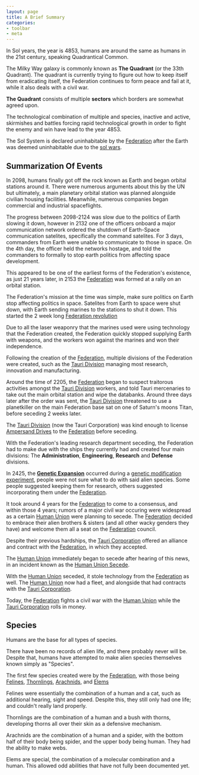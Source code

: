 ```yaml
---
layout: page
title: A Brief Summary
categories:
- toolbar
- meta
---
```


In Sol years, the year is 4853, humans are around the same as humans in the 21st century, speaking Quadrantical Common.

The Milky Way galaxy is commonly known as **The Quadrant** (or the 33th Quadrant). The quadrant is currently trying to figure out how to keep itself from eradicating itself, the Federation continues to form peace and fail at it, while it also deals with a civil war.

**The Quadrant** consists of multiple **sectors** which borders are somewhat agreed upon.

The technological combination of multiple and species, inactive and active, skirmishes and battles forcing rapid technological growth in order to fight the enemy and win have lead to the year 4853.

The Sol System is declared uninhabitable by the [Federation](factions/federation) after the Earth was deemed uninhabitable due to the [sol wars](events/wars/sol_wars).

## Summarization Of Events

In 2098, humans finally got off the rock known as Earth and began orbital stations around it. There were numerous arguments about this by the UN but ultimately, a main planetary orbital station was planned alongside civilian housing facilities. Meanwhile, numerous companies began commercial and industrial spaceflights.

The progress between 2098-2124 was slow due to the politics of Earth slowing it down, however in 2132 one of the officers onboard a major communication network ordered the shutdown of Earth-Space communication satelites, specifically the command satelites. For 3 days, commanders from Earth were unable to communicate to those in space. On the 4th day, the officer held the networks hostage, and told the commanders to formally to stop earth politics from affecting space development. <!-- ironic -->

This appeared to be one of the earliest forms of the Federation's existence, as just 21 years later, in 2153 the [Federation](factions/federation) was formed at a rally on an orbital station.

The Federation's mission at the time was simple, make sure politics on Earth stop affecting politics in space. Satelites from Earth to space were shut down, with Earth sending marines to the stations to shut it down. This started the 2 week long [Federation revolution](events/federation_revolution.md)

Due to all the laser weaponry that the marines used were using technology that the Federation created, the Federation quickly stopped supplying Earth with weapons, and the workers won against the marines and won their independence.

Following the creation of the [Federation](factions/federation), multiple divisions of the Federation were created, such as the [Tauri Division](factions/tauri) managing most research, innovation and manufacturing.

Around the time of 2205, the [Federation](factions/federation) began to suspect traitorous activities amongst the [Tauri Division](factions/tauri) workers, and told Tauri mercenaries to take out the main orbital station and wipe the databanks. Around three days later after the order was sent, the [Tauri Division](factions/tauri) threatened to use a planetkiller on the main Federation base sat on one of Saturn's moons Titan, before seceding 2 weeks later.

The [Tauri Division](factions/tauri) (now the Tauri Corporation) was kind enough to license [Ampersand Drives](technology/ampersand_drives) to the [Federation](factions/federation) before seceding.

With the Federation's leading research department seceding, the Federation had to make due with the ships they currently had and created four main divisions: The **Administration**, **Engineering**, **Research** and **Defense** divisions.

In 2425, the [**Genetic Expansion**](events/genetic_expansion) occurred during a [genetic modification experiment](technology/genetic_modification), people were not sure what to do with said alien species. Some people suggested keeping them for research, others suggested incorporating them under the [Federation](factions/federation).

It took around 4 years for the [Federation](factions/federation) to come to a consensus, and within those 4 years; rumors of a major civil war occuring were widespread as a certain [Human Union](faction/human_union) were planning to secede. The [Federation](factions/federation) decided to embrace their alien brothers & sisters (and all other wacky genders they have) and welcome them all a seat on the [Federation](factions/federation) council.

Despite their previous hardships, the [Tauri Corporation](factions/tauri) offered an alliance and contract with the [Federation](factions/federation), in which they accepted.

The [Human Union](faction/human_union) immediately began to secede after hearing of this news, in an incident known as the [Human Union Secede](events/human_union_secede).

With the [Human Union](faction/human_union) seceded, it stole technology from the [Federation](factions/federation) as well. The [Human Union](faction/human_union) now had a fleet, and alongside that had contracts with the [Tauri Corporation](factions/tauri).

Today, the [Federation](factions/federation) fights a civil war with the [Human Union](faction/human_union) while the [Tauri Corporation](factions/tauri) rolls in money.

## Species

Humans are the base for all types of species.

There have been no records of alien life, and there probably never will be. Despite that, humans have attempted to make alien species themselves known simply as "Species".

The first few species created were by the [Federation](factions/governments/federation), with those being [Felines](species/felinids), [Thornlings](species/thornlings.md), [Arachnids](species/arachnids.md), and [Elems](species/elems.md)

Felines were essentially the combination of a human and a cat, such as additional hearing, sight and speed. Despite this, they still only had one life; and couldn't really land properly.

Thornlings are the combination of a human and a bush with thorns, developing thorns all over their skin as a defensive mechanism.

Arachnids are the combination of a human and a spider, with the bottom half of their body being spider, and the upper body being human. They had the ability to make webs.

Elems are special, the combination of a molecular combination and a human. This allowed odd abilities that have not fully been documented yet.
